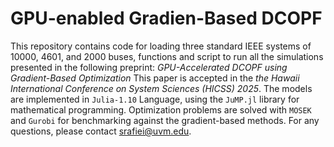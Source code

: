 # GPU-enabled Gradien-Based DCOPF
This repository contains code for  loading three standard IEEE systems of 10000, 4601, and 2000 buses, functions and script to run all the simulations presented in the following preprint:
*GPU-Accelerated DCOPF using Gradient-Based Optimization*
This paper is accepted in the *the Hawaii International Conference on System Sciences (HICSS) 2025*.
The models are implemented in ```Julia-1.10``` Language, using the ```JuMP.jl``` library for mathematical programming. Optimization problems are solved with ```MOSEK``` and ```Gurobi``` for benchmarking against the gradient-based methods.
For any questions, please contact srafiei@uvm.edu.
